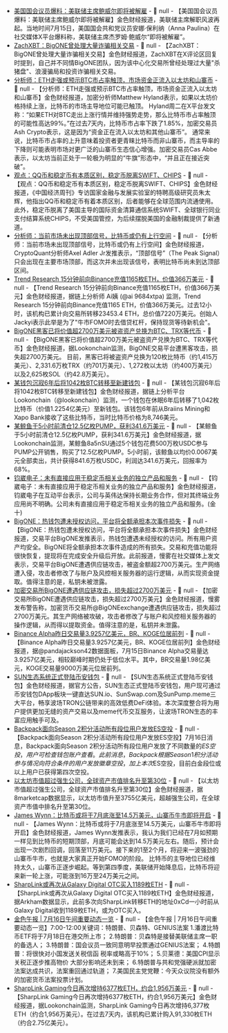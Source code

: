 - [美国国会议员爆料：美联储主席鲍威尔即将被解雇]() - 📰 null - 【美国国会议员爆料：美联储主席鲍威尔即将被解雇】金色财经报道，美联储主席解职风波再起。当地时间7月15日，美国国会共和党议员安娜·保利纳（Anna Paulina）在社交媒体X平台爆料称，美联储主席杰罗姆·鲍威尔“即将被解雇”。
- [ZachXBT：BigONE曾处理大量诈骗相关交易](https://x.com/zachxbt/status/1945365902133727266) - 📰 null - 【ZachXBT：BigONE曾处理大量诈骗相关交易】金色财经报道，ZachXBT在X评论区回复时提到，自己并不同情BigONE团队，因为该中心化交易所曾经处理过大量"杀猪盘"、浪漫骗局和投资诈骗相关交易。
- [分析师：ETH走强或预示BTC市占率触顶，市场资金正流入以太坊和山寨币](https://cointelegraph.com/news/bitcoin-dominance-high-chance-ceiling-ether-price-surge-crypto-analyst) - 📰 null - 【分析师：ETH走强或预示BTC市占率触顶，市场资金正流入以太坊和山寨币】金色财经报道，加密分析师Matthew Hyland表示，如果以太坊价格持续上涨，比特币的市场主导地位可能已触顶。 
Hyland周二在X平台发文称：“如果ETH对BTC走出上涨行情并维持强势走势，那么比特币市占率触顶的可能性高达99%。”在过去7天内，比特币市占率下跌了1.85%，加密交易员Ash Crypto表示，这是因为“资金正在流入以太坊和其他山寨币”。 
通常来说，比特币市占率的上升意味着投资者更青睐比特币而非山寨币，而主导率的下降则可能表明市场对更广泛的山寨币生态信心增强。加密交易员Cas Abbe表示，以太坊当前正处于一轮极为明显的“牛旗”形态中，“并且正在接近突破”。
- [观点：QQ币和稳定币有本质区别，稳定币脱离SWIFT、CHIPS]() - 📰 null - 【观点：QQ币和稳定币有本质区别，稳定币脱离SWIFT、CHIPS】金色财经报道，《中国经济周刊》专访国家金融与发展实验室的特聘高级研究员朱太辉，他指出QQ币和稳定币有着本质区别，后者能够在全球范围内流通使用。此外，稳定币脱离了美国主导的国际资金清算通信系统SWIFT、全球银行同业支付结算系统CHIPS，不受美国管控，为后续摆脱美国的金融制裁提供了新通道。
- [分析师：当前市场未出现顶部信号，比特币或仍有上行空间](https://x.com/AxelAdlerJr/status/1945358515448517097) - 📰 null - 【分析师：当前市场未出现顶部信号，比特币或仍有上行空间】金色财经报道，CryptoQuant分析师Axel Adler Jr发推表示，“顶部信号”（The Peak Signal）只会出现在主要市场顶部，而这次并未出现该信号，表明比特币尚未到达顶部区间。
- [Trend Research 15分钟前向Binance充值1165枚ETH，价值366万美元](https://x.com/ai_9684xtpa/status/1945359779842679109) - 📰 null - 【Trend Research 15分钟前向Binance充值1165枚ETH，价值366万美元】金色财经报道，据链上分析师 Ai姨 (@ai 9684xtpa) 监测，Trend Research 15分钟前向Binance充值1165 ETH，价值366万美元。过去12小时，该机构已累计向交易所转移23453.4 ETH，总价值7220万美元。创始人Jackyi表示此举是为了"牛市FOMO时去借贷杠杆，保持现货等待新机会"。
- [BigONE黑客已将价值超2700万美元被盗资产兑换为BTC、TRX等代币](https://x.com/lookonchain/status/1945360349269778527) - 📰 null - 【BigONE黑客已将价值超2700万美元被盗资产兑换为BTC、TRX等代币】金色财经报道，据Lookonchain监测，BigONE交易平台遭黑客攻击，损失超2700万美元。 
目前，黑客已将被盗资产兑换为120枚比特币（约1,415万美元）、2,331.6万枚TRX（约701万美元）、1,272枚以太坊（约400万美元）以及2,625枚SOL（约42.8万美元）。
- [某钱包沉寂6年后将1042枚BTC转移至新建钱包](https://x.com/lookonchain/status/1945355651515080809) - 📰 null - 【某钱包沉寂6年后将1042枚BTC转移至新建钱包】金色财经报道，据链上分析平台 Lookonchain（@lookonchain）监测，一个钱包在休眠6年后转移了1,042枚比特币（价值1.2254亿美元）至新钱包。该钱包6年前从Braiins Mining和Xapo Bank接收了这些比特币，当时比特币价格为8,746美元。
- [某鲸鱼于5小时前清仓12.5亿枚PUMP，获利341.6万美元](https://x.com/lookonchain/status/1945352221803339793) - 📰 null - 【某鲸鱼于5小时前清仓12.5亿枚PUMP，获利341.6万美元】金色财经报道，据Lookonchain监测，某鲸鱼8a5nSU通过5个钱包花费500万枚USDC参与PUMP公开销售，购买了12.5亿枚PUMP。5小时前，该鲸鱼以均价0.0067美元全部卖出，共计获得841.6万枚USDC，利润达341.6万美元，回报率为68%。
- [钧崴电子：未有直接应用于稳定币相关业务的独立产品和服务]() - 📰 null - 【钧崴电子：未有直接应用于稳定币相关业务的独立产品和服务】金色财经报道，钧崴电子在互动平台表示，公司与英伟达保持长期业务合作，但对其终端业务应用尚不明确。公司未有直接应用于稳定币相关业务的独立产品和服务。(金十)
- [BigONE：热钱包遭未授权访问，平台将全额承担本次事件损失]() - 📰 null - 【BigONE：热钱包遭未授权访问，平台将全额承担本次事件损失】金色财经报道，交易平台BigONE发推表示，热钱包遭遇未经授权的访问。所有用户资产均安全。BigONE将全额承担本次事件造成的所有损失。交易和充值功能将很快恢复，提现将在完成安全升级后开放。此前报道，慢雾在社交媒体上发文表示，交易平台BigONE遭遇供应链攻击，被盗金额超2700万美元。生产网络遭入侵，攻击者修改了与账户及风控相关服务器的运行逻辑，从而实现资金提取。值得注意的是，私钥未被泄露。
- [加密交易所BigONE遭遇供应链攻击，损失超过2700万美元](https://x.com/SlowMist_Team/status/1945346830222680330) - 📰 null - 【加密交易所BigONE遭遇供应链攻击，损失超过2700万美元】金色财经报道，慢雾发布警告称，加密货币交易所@BigONEexchange遭遇供应链攻击，损失超过2700万美元。其生产网络被攻破，攻击者修改了与账户和风控相关服务器的操作逻辑，从而得以提取资金。值得注意的是，私钥并未泄露。
- [Binance Alpha昨日交易量3.9257亿美元，BR、KOGE位居前列]() - 📰 null - 【Binance Alpha昨日交易量3.9257亿美元，BR、KOGE位居前列】金色财经报道，据@pandajackson42数据面板，7月15日Binance Alpha交易量达3.9257亿美元，相较巅峰时期仍处于低位水平。其中，BR交易量1.98亿美元，KOGE交易量9000万美元位居前列。
- [SUN生态系统正式登陆币安钱包](https://x.com/sunpumpmeme/status/1945310638089363962) - 📰 null - 【SUN生态系统正式登陆币安钱包】金色财经报道，据官方公告，SUN生态正式登陆币安钱包，用户现可通过币安钱包DApp板块一键直达SUN.io、SunSwap.com及SunPump.meme三大平台，畅享波场TRON公链带来的高效低费DeFi体验。本次深度整合将为用户提供更加无缝的资产交易以及meme代币交互服务，让波场TRON生态的丰富应用触手可及。
- [Backpack面向Season 2积分活动所有段位用户发放ES空投](https://x.com/backpack_cn/status/1945335224268886190?s=46) - 📰 null - 【Backpack面向Season 2积分活动所有段位用户发放ES空投】7月16日消息，Backpack面向Season 2积分活动所有段位用户发放了不同数量的$ES空投，用户可检查钱包账户查看。 
此前消息，Backpack根据Season 1积分活动参与情况向符合条件的用户发放徽章空投，加上本次$ES空投，目前白金段位或以上用户已获得第四次空投。
- [以太坊市值超过强生公司，全球资产市值排名升至第30位](https://8marketcap.com/) - 📰 null - 【以太坊市值超过强生公司，全球资产市值排名升至第30位】金色财经报道，据8marketcap数据显示，以太坊市值升至3755亿美元，超越强生公司，在全球资产市值中排名升至第30位。
- [James Wynn：比特币或将于7月底涨至14.5万美元，山寨币牛市即将开启](https://x.com/JamesWynnReal/status/1945328379953340551) - 📰 null - 【James Wynn：比特币或将于7月底涨至14.5万美元，山寨币牛市即将开启】金色财经报道，James Wynn发推表示，我认为我们已经在7月如预期一样见到比特币的短期顶部，月底可能会达到14.5万美元左右。随后，预计会出现一次剧烈回调，回落至11万美元。接下来的1至2个月，将迎来一波强劲的山寨币牛市，也就是大家真正开始FOMO的阶段。 
比特币的主导地位已经维持太久，山寨币正逐步崛起。等到第四季度，美联储开始降息后，比特币将迎来新一轮上涨，可能涨到16万至24万美元之间。
- [SharpLink或再次从Galaxy Digital OTC买入1189枚ETH](https://intel.arkm.com/explorer/address/0xCd9e09B30d481cc33937CE33fEB3d94D434F5F75) - 📰 null - 【SharpLink或再次从Galaxy Digital OTC买入1189枚ETH】金色财经报道，据Arkham数据显示，此前多次向SharpLink转移ETH的地址0xCd一小时前从Galaxy Digital收到1189枚ETH，或为OTC买入。
- [金色午报 | 7月16日午间重要动态一览]() - 📰 null - 【金色午报 | 7月16日午间重要动态一览】7:00-12:00关键词：特朗普、贝森特、GENIUS法案 
1.潘渡比特币ETF将于7月18日在港交所上市； 
2.特朗普：贝森特是接替美联储主席一职的备选人； 
3.特朗普：国会议员一致同意明早投票通过GENIUS法案； 
4.特朗普：将很快对小国发送关税信函 税率或略高于10%； 
5.贝莱德：美国CPI显示关税正逐步推高物价 大部分影响还未到来； 
6.特朗普与共和党强硬派就加密法案达成共识，法案重回通过轨道； 
7.美国民主党党鞭：今天众议院没有额外的加密货币法案投票计划。
- [SharpLink Gaming今日再次增持6377枚ETH，约合1,956万美元](https://x.com/lookonchain/status/1945331808423567710) - 📰 null - 【SharpLink Gaming今日再次增持6377枚ETH，约合1,956万美元】金色财经报道，据Lookonchain监测，SharpLink Gaming今日再次增持6,377枚ETH（约合1,956万美元）。在过去7天内，该机构已累计购入91,330枚ETH（约合2.75亿美元）。

